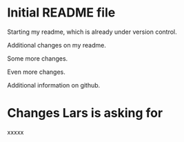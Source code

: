 # Initial README file

Starting my readme, which is already under version control.

Additional changes on my readme.

Some more changes.

Even more changes.

Additional information on github.

# Changes Lars is asking for
xxxxx
